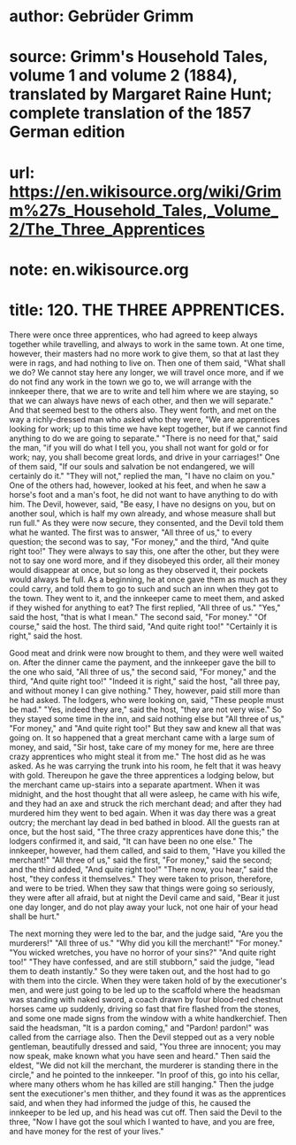 # author: Gebrüder Grimm
# source: Grimm's Household Tales, volume 1 and volume 2 (1884), translated by Margaret Raine Hunt; complete translation of the 1857 German edition
# url: https://en.wikisource.org/wiki/Grimm%27s_Household_Tales,_Volume_2/The_Three_Apprentices
# note: en.wikisource.org
# title: 120. THE THREE APPRENTICES. 

There were once three apprentices, who had agreed to keep always together while travelling, and always to work in the same town. At one time, however, their masters had no more work to give them, so that at last they were in rags, and had nothing to live on. Then one of them said, "What shall we do? We cannot stay here any longer, we will travel once more, and if we do not find any work in the town we go to, we will arrange with the innkeeper there, that we are to write and tell him where we are staying, so that we can always have news of each other, and then we will separate." And that seemed best to the others also. They went forth, and met on the way a richly-dressed man who asked who they were, "We are apprentices looking for work; up to this time we have kept together, but if we cannot find anything to do we are going to separate." "There is no need for that," said the man, "if you will do what I tell you, you shall not want for gold or for work; nay, you shall become great lords, and drive in your carriages!" One of them said, "If our souls and salvation be not endangered, we will certainly do it." "They will not," replied the man, "I have no claim on you." One of the others had, however, looked at his feet, and when he saw a horse's foot and a man's foot, he did not want to have anything to do with him. The Devil, however, said, "Be easy, I have no designs on you, but on another soul, which is half my own already, and whose measure shall but run full." As they were now secure, they consented, and the Devil told them what he wanted. The first was to answer, "All three of us," to every question; the second was to say, "For money," and the third, "And quite right too!" They were always to say this, one after the other, but they were not to say one word more, and if they disobeyed this order, all their money would disappear at once, but so long as they observed it, their pockets would always be full. As a beginning, he at once gave them as much as they could carry, and told them to go to such and such an inn when they got to the town. They went to it, and the ​innkeeper came to meet them, and asked if they wished for anything to eat? The first replied, "All three of us." "Yes," said the host, "that is what I mean." The second said, "For money." "Of course," said the host. The third said, "And quite right too!" "Certainly it is right," said the host. 

Good meat and drink were now brought to them, and they were well waited on. After the dinner came the payment, and the innkeeper gave the bill to the one who said, "All three of us," the second said, "For money," and the third, "And quite right too!" "Indeed it is right," said the host, "all three pay, and without money I can give nothing." They, however, paid still more than he had asked. The lodgers, who were looking on, said, "These people must be mad." "Yes, indeed they are," said the host, "they are not very wise." So they stayed some time in the inn, and said nothing else but "All three of us," "For money," and "And quite right too!" But they saw and knew all that was going on. It so happened that a great merchant came with a large sum of money, and said, "Sir host, take care of my money for me, here are three crazy apprentices who might steal it from me." The host did as he was asked. As he was carrying the trunk into his room, he felt that it was heavy with gold. Thereupon he gave the three apprentices a lodging below, but the merchant came up-stairs into a separate apartment. When it was midnight, and the host thought that all were asleep, he came with his wife, and they had an axe and struck the rich merchant dead; and after they had murdered him they went to bed again. When it was day there was a great outcry; the merchant lay dead in bed bathed in blood. All the guests ran at once, but the host said, "The three crazy apprentices have done this;" the lodgers confirmed it, and said, "It can have been no one else." The innkeeper, however, had them called, and said to them, "Have you killed the merchant!" "All three of us," said the first, "For money," said the second; and the third added, "And quite right too!" "There now, you hear," said the host, "they confess it themselves." They were taken to prison, therefore, and were to be tried. When they saw that things were going so seriously, they were ​after all afraid, but at night the Devil came and said, "Bear it just one day longer, and do not play away your luck, not one hair of your head shall be hurt." 

The next morning they were led to the bar, and the judge said, "Are you the murderers!" "All three of us." "Why did you kill the merchant!" "For money." "You wicked wretches, you have no horror of your sins?" "And quite right too!" "They have confessed, and are still stubborn," said the judge, "lead them to death instantly." So they were taken out, and the host had to go with them into the circle. When they were taken hold of by the executioner's men, and were just going to be led up to the scaffold where the headsman was standing with naked sword, a coach drawn by four blood-red chestnut horses came up suddenly, driving so fast that fire flashed from the stones, and some one made signs from the window with a white handkerchief. Then said the headsman, "It is a pardon coming," and "Pardon! pardon!" was called from the carriage also. Then the Devil stepped out as a very noble gentleman, beautifully dressed and said, "You three are innocent; you may now speak, make known what you have seen and heard." Then said the eldest, "We did not kill the merchant, the murderer is standing there in the circle," and he pointed to the innkeeper. "In proof of this, go into his cellar, where many others whom he has killed are still hanging." Then the judge sent the executioner's men thither, and they found it was as the apprentices said, and when they had informed the judge of this, he caused the innkeeper to be led up, and his head was cut off. Then said the Devil to the three, "Now I have got the soul which I wanted to have, and you are free, and have money for the rest of your lives." 

